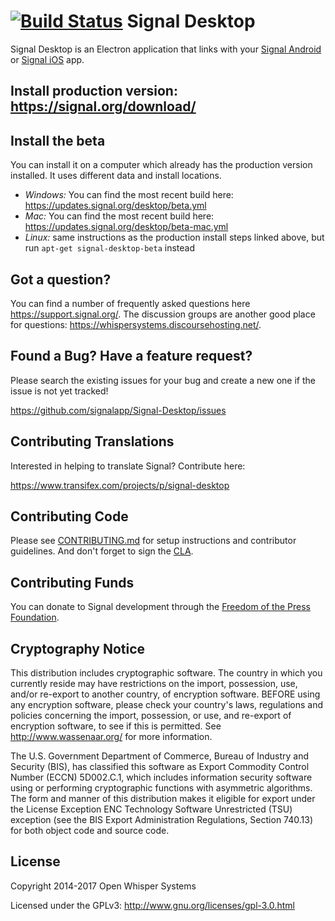 [![Build Status](https://travis-ci.org/signalapp/Signal-Desktop.svg?branch=master)](https://travis-ci.org/signalapp/Signal-Desktop)
Signal Desktop
==========================

Signal Desktop is an Electron application that links with your
[Signal Android](https://github.com/signalapp/Signal-Android)
 or [Signal iOS](https://github.com/signalapp/Signal-iOS) app.

## Install production version: https://signal.org/download/

## Install the beta

You can install it on a computer which already has the production version installed. It uses different data and install locations.

- _Windows:_ You can find the most recent build here: https://updates.signal.org/desktop/beta.yml
- _Mac:_ You can find the most recent build here: https://updates.signal.org/desktop/beta-mac.yml
- _Linux:_ same instructions as the production install steps linked above, but run `apt-get signal-desktop-beta` instead


## Got a question?

You can find a number of frequently asked questions here https://support.signal.org/.
The discussion groups are another good place for questions: https://whispersystems.discoursehosting.net/.


## Found a Bug? Have a feature request?

Please search the existing issues for your bug and create a new one if the issue is not yet tracked!

https://github.com/signalapp/Signal-Desktop/issues


## Contributing Translations
Interested in helping to translate Signal? Contribute here:

https://www.transifex.com/projects/p/signal-desktop


## Contributing Code

Please see [CONTRIBUTING.md](https://github.com/signalapp/Signal-Desktop/blob/master/CONTRIBUTING.md)
for setup instructions and contributor guidelines. And don't forget to sign the
[CLA](https://signal.org/cla/).


## Contributing Funds
You can donate to Signal development through the [Freedom of the Press Foundation](https://freedom.press/crowdfunding/signal/).


## Cryptography Notice

This distribution includes cryptographic software. The country in which you currently reside may have restrictions on the import, possession, use, and/or re-export to another country, of encryption software.
BEFORE using any encryption software, please check your country's laws, regulations and policies concerning the import, possession, or use, and re-export of encryption software, to see if this is permitted.
See <http://www.wassenaar.org/> for more information.

The U.S. Government Department of Commerce, Bureau of Industry and Security (BIS), has classified this software as Export Commodity Control Number (ECCN) 5D002.C.1, which includes information security software using or performing cryptographic functions with asymmetric algorithms.
The form and manner of this distribution makes it eligible for export under the License Exception ENC Technology Software Unrestricted (TSU) exception (see the BIS Export Administration Regulations, Section 740.13) for both object code and source code.

## License

Copyright 2014-2017 Open Whisper Systems

Licensed under the GPLv3: http://www.gnu.org/licenses/gpl-3.0.html
